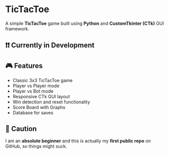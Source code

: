 # TicTacToe

A simple **TicTacToe** game built using **Python** and **CustomTkinter (CTk)** GUI framework.

## ❗❗ Currently in Development

## 🎮 Features

- Classic 3x3 TicTacToe game
- Player vs Player mode
- Player vs Bot mode
- Responsive CTk GUI layout
- Win detection and reset functionality
- Score Board with Graphs
- Database for saves

## 🚨 Caution
I am an **absolute beginner** and this is actually my **first public repo** on GitHub, so things might suck.
